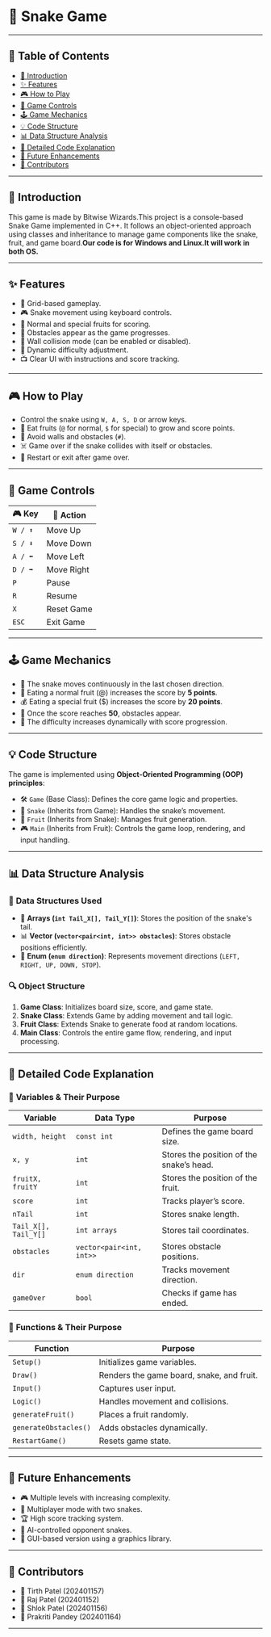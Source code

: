 
# 🐍 Snake Game

---

## 📌 Table of Contents
- [📖 Introduction](#-introduction)
- [✨ Features](#-features)
- [🎮 How to Play](#-how-to-play)
- [🎯 Game Controls](#-game-controls)
- [🕹️ Game Mechanics](#-game-mechanics)
- [💡 Code Structure](#-code-structure)
- [📊 Data Structure Analysis](#-data-structure-analysis)
- [📜 Detailed Code Explanation](#-detailed-code-explanation)
- [🚀 Future Enhancements](#-future-enhancements)
- [👥 Contributors](#-contributors)

---

## 📖 Introduction
This game is made by Bitwise Wizards.This project is a console-based Snake Game implemented in C++. It follows an object-oriented approach using classes and inheritance to manage game components like the snake, fruit, and game board.**Our code is for Windows and Linux.It will work in both OS.**

---

## ✨ Features
- 🎯 Grid-based gameplay.
- 🎮 Snake movement using keyboard controls.
- 🍏 Normal and special fruits for scoring.
- 🚧 Obstacles appear as the game progresses.
- 🧱 Wall collision mode (can be enabled or disabled).
- 🔄 Dynamic difficulty adjustment.
- 📺 Clear UI with instructions and score tracking.

---


## 🎮 How to Play
- Control the snake using `W, A, S, D` or arrow keys.
- 🍏 Eat fruits (`@` for normal, `$` for special) to grow and score points.
- 🚧 Avoid walls and obstacles (`#`).
- ☠️ Game over if the snake collides with itself or obstacles.
- 🔄 Restart or exit after game over.

---

## 🎯 Game Controls
| 🎮 Key | 🏹 Action |
|--------|-----------|
| `W / ⬆️` | Move Up |
| `S / ⬇️` | Move Down |
| `A / ⬅️` | Move Left |
| `D / ➡️` | Move Right |
| `P` | Pause |
| `R` | Resume |
| `X` | Reset Game |
| `ESC` | Exit Game |

---

## 🕹️ Game Mechanics
- 🐍 The snake moves continuously in the last chosen direction.
- 🍏 Eating a normal fruit (@) increases the score by **5 points**.
- 💰 Eating a special fruit ($) increases the score by **20 points**.
- 🚧 Once the score reaches **50**, obstacles appear.
- 🔼 The difficulty increases dynamically with score progression.

---

## 💡 Code Structure
The game is implemented using **Object-Oriented Programming (OOP) principles**:
- 🛠️ `Game` (Base Class): Defines the core game logic and properties.
- 🐍 `Snake` (Inherits from Game): Handles the snake’s movement.
- 🍏 `Fruit` (Inherits from Snake): Manages fruit generation.
- 🎮 `Main` (Inherits from Fruit): Controls the game loop, rendering, and input handling.

---

## 📊 Data Structure Analysis
### 📂 **Data Structures Used**
- 📌 **Arrays (`int Tail_X[], Tail_Y[]`)**: Stores the position of the snake's tail.
- 📊 **Vector (`vector<pair<int, int>> obstacles`)**: Stores obstacle positions efficiently.
- 🔢 **Enum (`enum direction`)**: Represents movement directions (`LEFT, RIGHT, UP, DOWN, STOP`).

### 🔍 **Object Structure**
1. **Game Class**: Initializes board size, score, and game state.
2. **Snake Class**: Extends Game by adding movement and tail logic.
3. **Fruit Class**: Extends Snake to generate food at random locations.
4. **Main Class**: Controls the entire game flow, rendering, and input processing.

---

## 📜 Detailed Code Explanation
### 📌 **Variables & Their Purpose**
| Variable | Data Type | Purpose |
|----------|----------|---------|
| `width, height` | `const int` | Defines the game board size. |
| `x, y` | `int` | Stores the position of the snake’s head. |
| `fruitX, fruitY` | `int` | Stores the position of the fruit. |
| `score` | `int` | Tracks player’s score. |
| `nTail` | `int` | Stores snake length. |
| `Tail_X[], Tail_Y[]` | `int arrays` | Stores tail coordinates. |
| `obstacles` | `vector<pair<int, int>>` | Stores obstacle positions. |
| `dir` | `enum direction` | Tracks movement direction. |
| `gameOver` | `bool` | Checks if game has ended. |

### 📜 **Functions & Their Purpose**
| Function | Purpose |
|----------|---------|
| `Setup()` | Initializes game variables. |
| `Draw()` | Renders the game board, snake, and fruit. |
| `Input()` | Captures user input. |
| `Logic()` | Handles movement and collisions. |
| `generateFruit()` | Places a fruit randomly. |
| `generateObstacles()` | Adds obstacles dynamically. |
| `RestartGame()` | Resets game state. |

---

## 🚀 Future Enhancements
- 🎮 Multiple levels with increasing complexity.
- 👫 Multiplayer mode with two snakes.
- 🏆 High score tracking system.
- 🤖 AI-controlled opponent snakes.
- 🎨 GUI-based version using a graphics library.

---

## 👥 Contributors
- 🏅 Tirth Patel (202401157)
- 🏅 Raj Patel (202401152)
- 🏅 Shlok Patel (202401156)
- 🏅 Prakriti Pandey (202401164)

---
